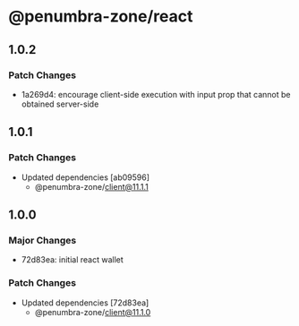 # @penumbra-zone/react

## 1.0.2

### Patch Changes

- 1a269d4: encourage client-side execution with input prop that cannot be obtained server-side

## 1.0.1

### Patch Changes

- Updated dependencies [ab09596]
  - @penumbra-zone/client@11.1.1

## 1.0.0

### Major Changes

- 72d83ea: initial react wallet

### Patch Changes

- Updated dependencies [72d83ea]
  - @penumbra-zone/client@11.1.0

